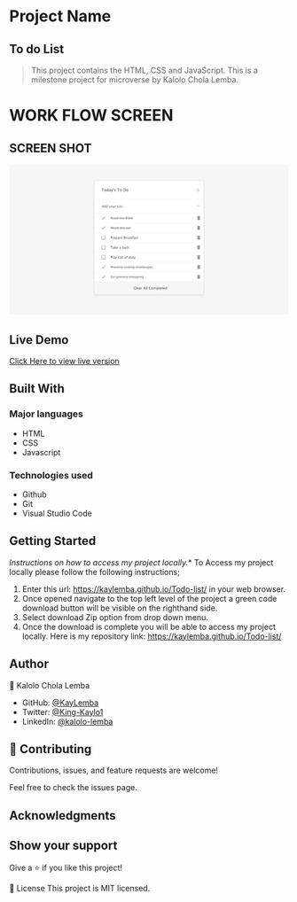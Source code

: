 # Project Name
## To do List

> This project contains the HTML, CSS and JavaScript. This is a milestone project for microverse by Kalolo Chola Lemba.

# WORK FLOW SCREEN 
## SCREEN SHOT
![screenshot](./todo.png)
## Live Demo
[Click Here to view live version](https://kaylemba.github.io/Todo-list/)
## Built With
### Major languages
- HTML
- CSS
- Javascript

### Technologies used
- Github
- Git
- Visual Studio Code

## Getting Started
*Instructions on how to access my project locally.**
 To Access my project locally please follow the following instructions;
1. Enter this url: https://kaylemba.github.io/Todo-list/ in your web browser.
2. Once opened navigate to the top left level of the project a green code download button will be visible on the righthand side.
3. Select download Zip option from drop down menu.
4. Once the download is complete you will be able to access my project locally.
Here is my repository link: https://kaylemba.github.io/Todo-list/


## Author
👤 Kalolo Chola Lemba

- GitHub: [@KayLemba ](https://github.com/KayLemba)
- Twitter: [@King-Kaylo1 ](https://twitter.com/King_Kaylo1) 
- LinkedIn: [@kalolo-lemba](https://www.linkedin.com/in/https://www.linkedin.com/in/kalolo-lemba-41a8339a/-41a8339a/)

## 🤝 Contributing
Contributions, issues, and feature requests are welcome!

Feel free to check the issues page.

## Acknowledgments


## Show your support
Give a ⭐️ if you like this project!

📝 License
This project is MIT licensed.
